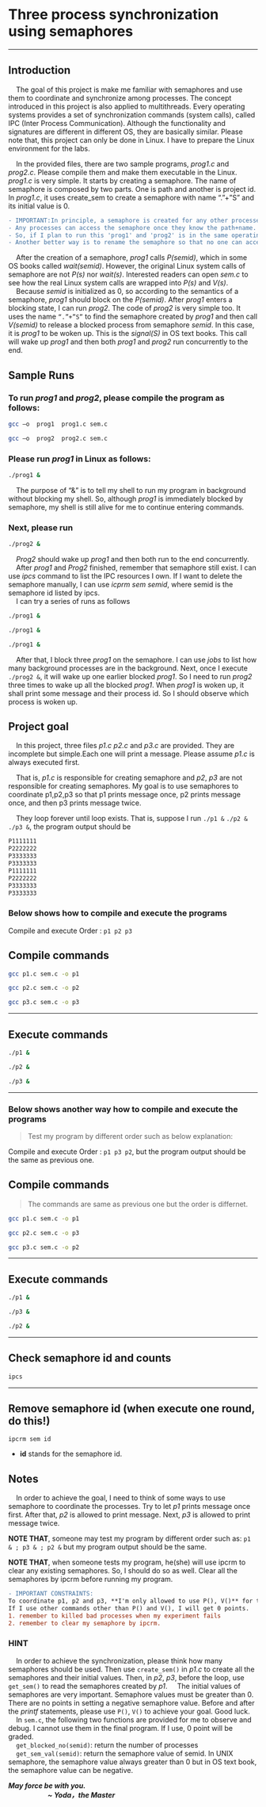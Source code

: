 # Three process synchronization using semaphores

***
**Introduction**
---------------------------------------

&nbsp;&nbsp;&nbsp;&nbsp;The goal of this project is make me familiar with semaphores and use them to coordinate and synchronize among processes. The concept introduced in this project is also applied to multithreads.
Every operating systems provides a set of synchronization commands (system calls), called IPC (Inter Process Communication).
Although the functionality and signatures are different in different OS, they are basically similar. Please note that, this project can only be done in Linux. I have to prepare the Linux environment for the labs. 

&nbsp;&nbsp;&nbsp;&nbsp;In the provided files, there are two sample programs, *prog1.c* and *prog2.c*. Please compile them and make them executable in the Linux. *prog1.c* is very simple. It starts by creating a semaphore.
The name of semaphore is composed by two parts. One is path and another is project id. In *prog1.c*, it uses create_sem to create a semaphore with name “.”+”S” and its initial value is 0.

```diff
- IMPORTANT:In principle, a semaphore is created for any other processes (including other users) to access it. 
- Any processes can access the semaphore once they know the path+name.
- So, if I plan to run this 'prog1' and 'prog2' is in the same operating systems with the other, I better clear it before doing so. 
- Another better way is to rename the semaphore so that no one can access the same semaphore with me.
```
&nbsp;&nbsp;&nbsp;&nbsp;After the creation of a semaphore, *prog1* calls *P(semid)*, which in some OS books called *wait(semid)*.
However, the original Linux system calls of semaphore are not *P(s)* nor *wait(s)*. Interested readers can open *sem.c* to see how the real Linux system calls are wrapped into *P(s)* and *V(s)*.  
&nbsp;&nbsp;&nbsp;&nbsp;Because *semid* is initialized as 0, so according to the semantics of a semaphore, *prog1* should block on the *P(semid)*. After *prog1* enters a blocking state, I can run *prog2*. 
The code of *prog2* is very simple too. It uses the name ```“.”+”S”``` to find the semaphore created by *prog1* and then call *V(semid)* to release a blocked process from semaphore *semid*. 
In this case, it is *prog1* to be woken up. This is the *signal(S)* in OS text books. This call will wake up *prog1* and then both *prog1* and *prog2* run concurrently to the end.

## Sample Runs

### To run *prog1* and *prog2*, please compile the program as follows:
```sh
gcc –o  prog1  prog1.c sem.c
```

```sh
gcc –o  prog2  prog2.c sem.c
```

### Please run *prog1* in Linux as follows:
```sh
./prog1 &
```
&nbsp;&nbsp;&nbsp;&nbsp;The purpose of “&” is to tell my shell to run my program in background without blocking my shell. 
So, although *prog1* is immediately blocked by semaphore, my shell is still alive for me to continue entering commands. 
### Next, please run
```sh
./prog2 &
```
&nbsp;&nbsp;&nbsp;&nbsp;*Prog2* should wake up *prog1* and then both run to the end concurrently.  
&nbsp;&nbsp;&nbsp;&nbsp;After *prog1* and *Prog2* finished, remember that semaphore still exist. I can use *ipcs* command to list the IPC resources I own. 
If I want to delete the semaphore manually, I can use *icprm sem semid*, where semid is the semaphore id listed by ipcs.  
&nbsp;&nbsp;&nbsp;&nbsp;I can try a series of runs as follows 
```sh
./prog1 &
```
```sh
./prog1 &
```
```sh
./prog1 &
```
&nbsp;&nbsp;&nbsp;&nbsp;After that, I block three *prog1* on the semaphore. I can use *jobs* to list how many background processes are in the background.
Next, once I execute ```./prog2 &```, it will wake up one earlier blocked *prog1*. So I need to run *prog2* three times to wake up all the blocked *prog1*. 
When *prog1* is woken up, it shall print some message and their process id. So I should observe which process is woken up.

## Project goal
&nbsp;&nbsp;&nbsp;&nbsp;In this project, three files *p1.c* *p2.c* and *p3.c* are provided.  They are incomplete but simple.Each one will print a message. Please assume *p1.c* is always executed first. 

&nbsp;&nbsp;&nbsp;&nbsp;That is, *p1.c* is responsible for creating semaphore and *p2*, *p3* are not responsible for creating semaphores. My goal is to use semaphores to coordinate p1,p2,p3 so that p1 prints message once, p2 prints message once, and then p3 prints message twice.

&nbsp;&nbsp;&nbsp;&nbsp;They loop forever until loop exists. That is, suppose I run ```./p1 &``` ```./p2 &``` ```./p3 &```, the program output should be</br>

```sh
P1111111
P2222222
P3333333
P3333333
P1111111
P2222222
P3333333
P3333333
```


### **Below shows how to compile and execute the programs**


Compile and execute Order : ```p1 p2 p3```


## Compile commands
```sh
gcc p1.c sem.c -o p1
```
```sh
gcc p2.c sem.c -o p2
```
```sh
gcc p3.c sem.c -o p3
```

***
## Execute commands
```sh
./p1 &
```
```sh
./p2 &
```
```sh
./p3 &
```

---------------------------------

### **Below shows another way how to compile and execute the programs**

> Test my program by different order such as below explanation:

Compile and execute Order : ```p1 p3 p2```, but the program output should be the same as previous one. 

## Compile commands

>The commands are same as previous one but the order is differnet.
```sh
gcc p1.c sem.c -o p1
```
```sh
gcc p2.c sem.c -o p3
```
```sh
gcc p3.c sem.c -o p2
```

***
## Execute commands
```sh
./p1 &
```
```sh
./p3 &
```
```sh
./p2 &
```

***
## Check semaphore id and counts
```sh
ipcs
```


***
## Remove semaphore id (when execute one round, do this!)
```console
ipcrm sem id
```
 - **id** stands for the semaphore id.
 
 
## Notes
&nbsp;&nbsp;&nbsp;&nbsp;In order to achieve the goal, I need to think of some ways to use semaphore to coordinate the processes. Try to let *p1* prints message once first.  After that, *p2* is allowed to print message. Next, *p3* is allowed to print message twice.

**NOTE THAT**, someone may test my program by different order such as:
```p1 & ; p3 & ; p2 &``` but my program output should be the same.

**NOTE THAT**, when someone tests my program, he(she) will use ipcrm to clear any existing semaphores. So, I should do so as well. Clear all the semaphores by ipcrm before running my program. 

```diff
- IMPORTANT CONSTRAINTS:
To coordinate p1, p2 and p3, **I'm only allowed to use P(), V()** for the lab. I'm not allowed to use any other statements such as IF or use additional variables, etc. 
If I use other commands other than P() and V(), I will get 0 points.  
1. remember to killed bad processes when my experiment fails
2. remember to clear my semaphore by ipcrm. 
```

### HINT
&nbsp;&nbsp;&nbsp;&nbsp;In order to achieve the synchronization, please think how many semaphores should be used. Then use ```create_sem()``` in *p1.c* to create all the semaphores and their initial values. Then, in *p2*, *p3*, before the loop, use ```get_sem()``` to read the semaphores created by *p1*. 
&nbsp;&nbsp;&nbsp;&nbsp;The initial values of semaphores are very important. Semaphore values must be greater than 0. There are no points in setting a negative semaphore value. Before and after the *printf* statements, please use ```P()```, ```V()``` to achieve your goal. Good luck.  
&nbsp;&nbsp;&nbsp;&nbsp;In ```sem.c```, the following two functions are provided for me to observe and debug. I cannot use them in the final program. If I use, 0 point will be graded.  
&nbsp;&nbsp;&nbsp;&nbsp;```get_blocked_no(semid)```: return the number of processes  
&nbsp;&nbsp;&nbsp;&nbsp;```get_sem_val(semid)```: return the semaphore value of semid. In UNIX semaphore, the semaphore value always greater than 0 but in OS text book, the semaphore value can be negative.  

***May force be with you.  
&nbsp;&nbsp;&nbsp;&nbsp;&nbsp;&nbsp;&nbsp;&nbsp;&nbsp;&nbsp;&nbsp;&nbsp;&nbsp;&nbsp;&nbsp;&nbsp;&nbsp;&nbsp;&nbsp;&nbsp;&nbsp;&nbsp;&nbsp;&nbsp;~ Yoda，the Master***

